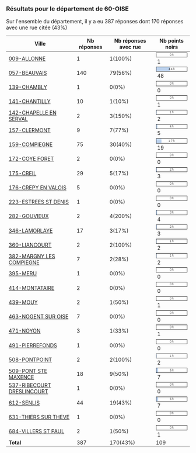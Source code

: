 ### Résultats pour le département de 60-OISE

Sur l'ensemble du département, il y a eu 387 réponses dont 170 réponses avec une rue citée (43%)

| Ville | Nb réponses | Nb réponses avec rue | Nb points noirs |
|-------------|-------------|----------------------|-----------------|
|<a href='009-ALLONNE.md'>009-ALLONNE</a>|1|1(100%)|<img src="../../img/bar_0.gif" />&nbsp;1|
|<a href='057-BEAUVAIS.md'>057-BEAUVAIS</a>|140|79(56%)|<img src="../../img/bar_44.gif" />&nbsp;48|
|<a href='139-CHAMBLY.md'>139-CHAMBLY</a>|1|0(0%)|<img src="../../img/bar_0.gif" />&nbsp;0|
|<a href='141-CHANTILLY.md'>141-CHANTILLY</a>|10|1(10%)|<img src="../../img/bar_0.gif" />&nbsp;1|
|<a href='142-CHAPELLE EN SERVAL.md'>142-CHAPELLE EN SERVAL</a>|2|3(150%)|<img src="../../img/bar_1.gif" />&nbsp;2|
|<a href='157-CLERMONT.md'>157-CLERMONT</a>|9|7(77%)|<img src="../../img/bar_4.gif" />&nbsp;5|
|<a href='159-COMPIEGNE.md'>159-COMPIEGNE</a>|75|30(40%)|<img src="../../img/bar_17.gif" />&nbsp;19|
|<a href='172-COYE FORET.md'>172-COYE FORET</a>|2|0(0%)|<img src="../../img/bar_0.gif" />&nbsp;0|
|<a href='175-CREIL.md'>175-CREIL</a>|29|5(17%)|<img src="../../img/bar_2.gif" />&nbsp;3|
|<a href='176-CREPY EN VALOIS.md'>176-CREPY EN VALOIS</a>|5|0(0%)|<img src="../../img/bar_0.gif" />&nbsp;0|
|<a href='223-ESTREES ST DENIS.md'>223-ESTREES ST DENIS</a>|1|0(0%)|<img src="../../img/bar_0.gif" />&nbsp;0|
|<a href='282-GOUVIEUX.md'>282-GOUVIEUX</a>|2|4(200%)|<img src="../../img/bar_3.gif" />&nbsp;4|
|<a href='346-LAMORLAYE.md'>346-LAMORLAYE</a>|17|3(17%)|<img src="../../img/bar_2.gif" />&nbsp;3|
|<a href='360-LIANCOURT.md'>360-LIANCOURT</a>|2|2(100%)|<img src="../../img/bar_1.gif" />&nbsp;2|
|<a href='382-MARGNY LES COMPIEGNE.md'>382-MARGNY LES COMPIEGNE</a>|7|2(28%)|<img src="../../img/bar_1.gif" />&nbsp;2|
|<a href='395-MERU.md'>395-MERU</a>|1|0(0%)|<img src="../../img/bar_0.gif" />&nbsp;0|
|<a href='414-MONTATAIRE.md'>414-MONTATAIRE</a>|2|0(0%)|<img src="../../img/bar_0.gif" />&nbsp;0|
|<a href='439-MOUY.md'>439-MOUY</a>|2|1(50%)|<img src="../../img/bar_0.gif" />&nbsp;1|
|<a href='463-NOGENT SUR OISE.md'>463-NOGENT SUR OISE</a>|7|0(0%)|<img src="../../img/bar_0.gif" />&nbsp;0|
|<a href='471-NOYON.md'>471-NOYON</a>|3|1(33%)|<img src="../../img/bar_0.gif" />&nbsp;1|
|<a href='491-PIERREFONDS.md'>491-PIERREFONDS</a>|1|0(0%)|<img src="../../img/bar_0.gif" />&nbsp;0|
|<a href='508-PONTPOINT.md'>508-PONTPOINT</a>|2|2(100%)|<img src="../../img/bar_1.gif" />&nbsp;2|
|<a href='509-PONT STE MAXENCE.md'>509-PONT STE MAXENCE</a>|18|9(50%)|<img src="../../img/bar_6.gif" />&nbsp;7|
|<a href='537-RIBECOURT DRESLINCOURT.md'>537-RIBECOURT DRESLINCOURT</a>|1|0(0%)|<img src="../../img/bar_0.gif" />&nbsp;0|
|<a href='612-SENLIS.md'>612-SENLIS</a>|44|19(43%)|<img src="../../img/bar_6.gif" />&nbsp;7|
|<a href='631-THIERS SUR THEVE.md'>631-THIERS SUR THEVE</a>|1|0(0%)|<img src="../../img/bar_0.gif" />&nbsp;0|
|<a href='684-VILLERS ST PAUL.md'>684-VILLERS ST PAUL</a>|2|1(50%)|<img src="../../img/bar_0.gif" />&nbsp;1|
| **Total** |387|170(43%)|109|
